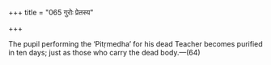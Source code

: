 +++
title = "065 गुरोः प्रेतस्य"

+++

The pupil performing the ‘Pitṛmedha’ for his dead Teacher becomes purified in ten days; just as those who carry the dead body.—(64)